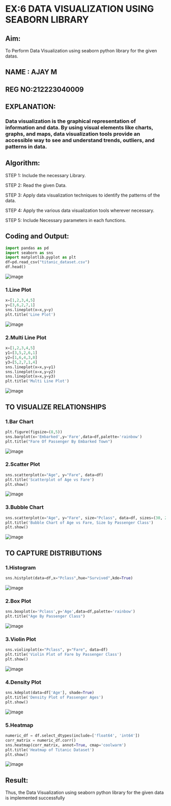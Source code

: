 # EX:6 DATA VISUALIZATION USING SEABORN LIBRARY

## Aim:
  To Perform Data Visualization using seaborn python library for the given datas.

## NAME  : AJAY M
## REG NO:212223040009

## EXPLANATION:
### Data visualization is the graphical representation of information and data. By using visual elements like charts, graphs, and maps, data visualization tools provide an accessible way to see and understand trends, outliers, and patterns in data.

## Algorithm:

STEP 1: Include the necessary Library.

STEP 2: Read the given Data.

STEP 3: Apply data visualization techniques to identify the patterns of the data.

STEP 4: Apply the various data visualization tools wherever necessary.

STEP 5: Include Necessary parameters in each functions.

## Coding and Output:

```py
import pandas as pd
import seaborn as sns
import matplotlib.pyplot as plt
df=pd.read_csv("titanic_dataset.csv")
df.head()
```

![image](https://github.com/aadithyan22000618/EXNO-6-DS/assets/113586376/79f4819c-dfc3-4906-84c0-9e03ce115c32)



### 1.Line Plot
```py
x=[1,2,3,4,5]
y=[3,6,2,7,1]
sns.lineplot(x=x,y=y)
plt.title('Line Plot')
```
![image](https://github.com/aadithyan22000618/EXNO-6-DS/assets/113586376/68a63045-f6dc-4229-bc53-e4e4e71b14f5)


### 2.Multi Line Plot
```py
x=[1,2,3,4,5]
y1=[3,5,2,6,1]
y2=[1,6,4,3,8]
y3=[5,2,7,1,4]
sns.lineplot(x=x,y=y1)
sns.lineplot(x=x,y=y2)
sns.lineplot(x=x,y=y3)
plt.title('Multi Line Plot')
```

![image](https://github.com/aadithyan22000618/EXNO-6-DS/assets/113586376/aae1a706-a5b2-41ed-bd91-3bfde2f18fae)


## TO VISUALIZE RELATIONSHIPS
### 1.Bar Chart
```py
plt.figure(figsize=(8,5))
sns.barplot(x='Embarked',y='Fare',data=df,palette='rainbow')
plt.title("Fare Of Passenger By Embarked Town")
```
![image](https://github.com/aadithyan22000618/EXNO-6-DS/assets/113586376/5b1aa904-42d7-47dc-8ad2-9803d35a864f)


### 2.Scatter Plot
```py
sns.scatterplot(x="Age", y="Fare", data=df)
plt.title('Scatterplot of Age vs Fare')
plt.show()
```
![image](https://github.com/aadithyan22000618/EXNO-6-DS/assets/113586376/c7ad7761-a406-4582-931f-ad1515696c58)

### 3.Bubble Chart
```py
sns.scatterplot(x="Age", y="Fare", size="Pclass", data=df, sizes=(30, 200))
plt.title('Bubble Chart of Age vs Fare, Size by Passenger Class')
plt.show()
```
![image](https://github.com/aadithyan22000618/EXNO-6-DS/assets/113586376/a99cc2f3-7b66-408e-89f4-948bf9b80dda)


## TO CAPTURE DISTRIBUTIONS
### 1.Histogram
```py
sns.histplot(data=df,x="Pclass",hue="Survived",kde=True)
```
![image](https://github.com/aadithyan22000618/EXNO-6-DS/assets/113586376/a5f69477-e68b-4892-b3cd-965610b7faef)


### 2.Box Plot
```py
sns.boxplot(x='Pclass',y='Age',data=df,palette='rainbow')
plt.title("Age By Passenger Class")
```
![image](https://github.com/aadithyan22000618/EXNO-6-DS/assets/113586376/0caa044f-a411-49e8-b05e-66cf67c49383)


### 3.Violin Plot
```py
sns.violinplot(x="Pclass", y="Fare", data=df)
plt.title('Violin Plot of Fare by Passenger Class')
plt.show()
```
![image](https://github.com/aadithyan22000618/EXNO-6-DS/assets/113586376/b725d969-8c14-4cfc-9ef8-80035a388b93)


### 4.Density Plot
```py
sns.kdeplot(data=df['Age'], shade=True)
plt.title('Density Plot of Passenger Ages')
plt.show()
```
![image](https://github.com/aadithyan22000618/EXNO-6-DS/assets/113586376/2da67e4d-d184-4c90-8859-cca668c52057)


### 5.Heatmap
```py
numeric_df = df.select_dtypes(include=['float64', 'int64'])
corr_matrix = numeric_df.corr()
sns.heatmap(corr_matrix, annot=True, cmap='coolwarm')
plt.title('Heatmap of Titanic Dataset')
plt.show()
```
![image](https://github.com/aadithyan22000618/EXNO-6-DS/assets/113586376/5cc6be20-4ef3-4db4-86fd-5eb9f9299a0d)



## Result:
Thus, the Data Visualization using seaborn python library for the given data is implemented successfully
